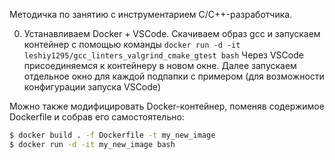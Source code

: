 Методичка по занятию с инструментарием C/C++-разработчика.

0) Устанавливаем Docker + VSCode. Скачиваем образ gcc и запускаем контейнер с помощью команды
```docker run -d -it leshiy1295/gcc_linters_valgrind_cmake_gtest bash```
Через VSCode присоединяемся к контейнеру в новом окне.
Далее запускаем отдельное окно для каждой подпапки с примером (для возможности конфигурации запуска VSCode)

Можно также модифицировать Docker-контейнер, поменяв содержимое Dockerfile и собрав его самостоятельно:

```bash
$ docker build . -f Dockerfile -t my_new_image
$ docker run -d -it my_new_image bash
```

